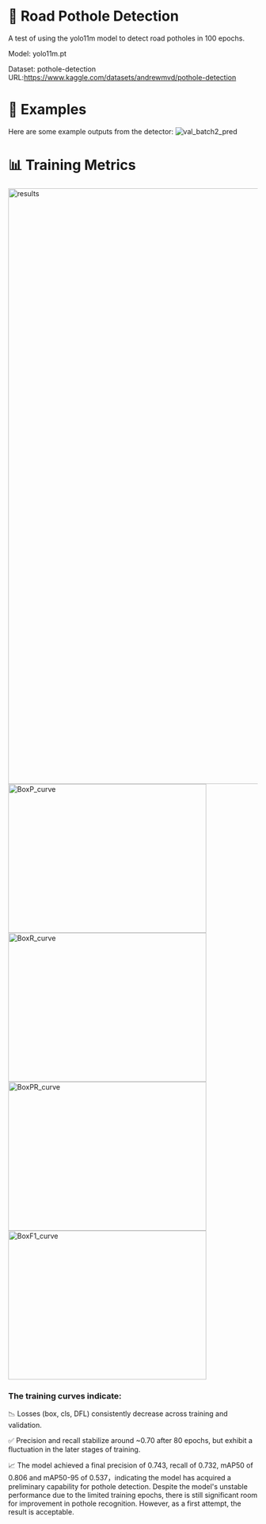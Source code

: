 # 🎯 Road Pothole Detection 
A test of using the yolo11m model to detect road potholes in 100 epochs.  

Model: yolo11m.pt  

Dataset: pothole-detection URL:https://www.kaggle.com/datasets/andrewmvd/pothole-detection
# 📸 Examples
Here are some example outputs from the detector:
![val_batch2_pred](https://github.com/user-attachments/assets/42483840-62ce-46de-9200-9dc9b15bbc9e)
# 📊 Training Metrics
<img width="2300" height="1200" alt="results" src="https://github.com/user-attachments/assets/260052f4-a4f9-426d-a943-9ede06c43d3f" />
<img width="400" height="300" alt="BoxP_curve" src="https://github.com/user-attachments/assets/ae57e095-92cf-483d-98a4-9aafb577ed46" />
<img width="400" height="300" alt="BoxR_curve" src="https://github.com/user-attachments/assets/bc8531f7-4575-436c-bfcd-c4677bc78e20" />
<img width="400" height="300" alt="BoxPR_curve" src="https://github.com/user-attachments/assets/797b73fd-17fa-4cbc-bd9c-80085d24b9cd" />
<img width="400" height="300" alt="BoxF1_curve" src="https://github.com/user-attachments/assets/b2c32869-61ea-4a5d-99bf-7cefb2b246f2" />

### The training curves indicate:

📉 Losses (box, cls, DFL) consistently decrease across training and validation.  

✅ Precision and recall stabilize around ~0.70 after 80 epochs, but exhibit a fluctuation in the later stages of training.  

📈 The model achieved a final precision of 0.743, recall of 0.732, mAP50 of 0.806 and mAP50-95 of 0.537，indicating the model has acquired a preliminary  capability for pothole detection.  Despite the model's unstable performance due to the limited training epochs, there is still significant room for improvement in pothole recognition. However, as a first attempt, the result is acceptable.
